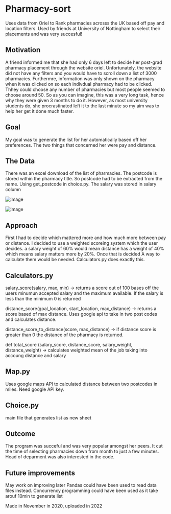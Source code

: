 # Pharmacy-sort
Uses data from Oriel to Rank pharmacies acrosss the UK based off pay and location filters. Used by friends at University of Nottingham to select their placements and was very succesful!


## Motivation

A friend informed me that she had only 6 days left to decide her post-grad pharmacy placement through the website oriel. Unfortunately, the website did not have any filters and you would have to scroll down a list of 3000 pharmacies. Furthermre, information was only shown on the pharmacy when it was clicked on so each indivdual pharmacy had to be clicked. Thhey could choose any number of pharmacies but most people seemed to choose around 50. So as you can imagine, this was a very long task, hence why they were given 3 months to do it. However, as most university students do, she procrastinated left it to the last minute so my aim was to help her get it done much faster. 

## Goal

My goal was to generate the list for her automatically based off her preferences. The two things that concerned her were pay and distance. 


## The Data 

There was an excel download of the list of pharmacies.
The postcode is stored within the pharmacy title. So postcode had to be extracted from the name. Using get_postcode in choice.py.
The salary was stored in salary column

![image](https://user-images.githubusercontent.com/79328765/186035049-d8c554a3-bbc0-4cd4-8fef-0bf59e14dca1.png)

![image](https://user-images.githubusercontent.com/79328765/186035112-be666582-5e16-4337-9432-055481fbadad.png)




## Approach

First I had to decide which mattered more and how much more between pay or distance. I decided to use a weighted scoreing system which the user decides. 
a salary weight of 60% would mean distance has a weight of 40% which means salary matters more by 20%. Once that is decided A way to calculate them would be needed. Calculators.py does exactly this. 

## Calculators.py

salary_score(salary, max, min) -> returns a score out of 100 bases off the users minumun accepted salary and the maximum available. If the salary is less than the minimum 0 is returned

distance_score(goal_location, start_location, max_distance) -> returns a score based of max distance. Uses google api to take in two post codes and calculates distance.

distance_score_to_distance(score, max_distance) -> if distance score is greater than 0 the distance of the pharmacy is returned. 

def total_score (salary_score, distance_score, salary_weight, distance_weight) -> calculates weighted mean of the job taking into accoung distance and salary

## Map.py

Uses google maps API to calculated distance between two postcodes in miles. Need google API key.

## Choice.py 

main file that generates list as new sheet

## Outcome

The program was succeful and was very popular amongst her peers. It cut the time of selecting pharmacies down from month to just a few minutes. Head of deparment was also interested in the code. 

## Future improvements 

May work on improving later 
Pandas could have been used to read data files instead.
Concurrency programming could have been used as it take arouf 10min to generate list 

Made in November in 2020, uploaded in 2022
